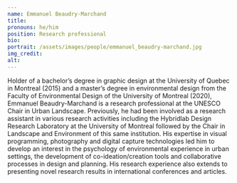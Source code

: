 ```yaml
---
name: Emmanuel Beaudry-Marchand
title:
pronouns: he/him
position: Research professional
bio:
portrait: /assets/images/people/emmanuel_beaudry-marchand.jpg
img_credit:
alt:
---
```

Holder of a bachelor’s degree in graphic design at the University of Quebec in Montreal (2015) and a master’s degree in environmental design from the Faculty of Environmental Design of the University of Montreal (2020), Emmanuel Beaudry-Marchand is a research professional at the UNESCO Chair in Urban Landscape. Previously, he had been involved as a research assistant in various research activities including the Hybridlab Design Research Laboratory at the University of Montreal followed by the Chair in Landscape and Environment of this same institution. His expertise in visual programming, photography and digital capture technologies led him to develop an interest in the psychology of environmental experience in urban settings, the development of co-ideation/creation tools and collaborative processes in design and planning. His research experience also extends to presenting novel research results in international conferences and articles.
